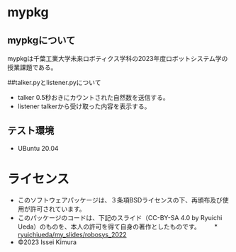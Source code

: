 # mypkg
## mypkgについて
mypkgは千葉工業大学未来ロボティクス学科の2023年度ロボットシステム学の授業課題である。

##talker.pyとlistener.pyについて
* talker
  0.5秒おきにカウントされた自然数を送信する。
* listener
  talkerから受け取った内容を表示する。
  
## テスト環境
* UBuntu 20.04

# ライセンス
* このソフトウェアパッケージは、３条項BSDライセンスの下、再頒布及び使用が許可されています。
* このパッケージのコードは、下記のスライド（CC-BY-SA 4.0 by Ryuichi Ueda）のものを、本人の許可を得て自身の著作としたものです。
　　* [ryuichiueda/my_slides/robosys_2022](https://github.com/ryuichiueda/my_slides/tree/master/robosys_2022)
* ©2023 Issei Kimura 
